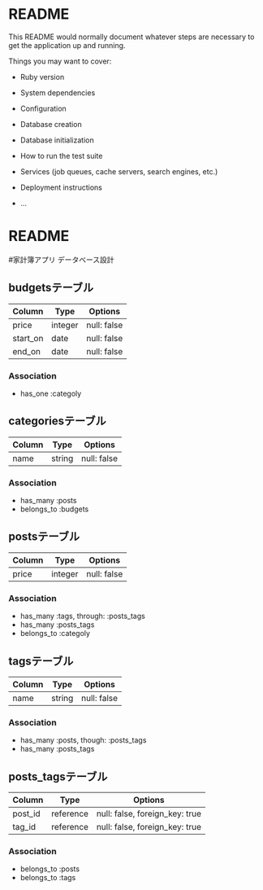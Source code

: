 # README

This README would normally document whatever steps are necessary to get the
application up and running.

Things you may want to cover:

* Ruby version

* System dependencies

* Configuration

* Database creation

* Database initialization

* How to run the test suite

* Services (job queues, cache servers, search engines, etc.)

* Deployment instructions

* ...



# README

#家計簿アプリ データベース設計

## budgetsテーブル
|Column|Type|Options|
|------|----|-------|
|price|integer|null: false|
|start_on|date|null: false|
|end_on|date|null: false|
### Association
- has_one :categoly


## categoriesテーブル
|Column|Type|Options|
|------|----|-------|
|name|string|null: false|
### Association
- has_many :posts
- belongs_to :budgets


## postsテーブル
|Column|Type|Options|
|------|----|-------|
|price|integer|null: false|
### Association
- has_many :tags, through: :posts_tags
- has_many :posts_tags
- belongs_to :categoly


## tagsテーブル
|Column|Type|Options|
|------|----|-------|
|name|string|null: false|
### Association
- has_many :posts, though: :posts_tags
- has_many :posts_tags


## posts_tagsテーブル
|Column|Type|Options|
|------|----|-------|
|post_id|reference|null: false, foreign_key: true|
|tag_id|reference|null: false, foreign_key: true|
### Association
- belongs_to :posts
- belongs_to :tags














